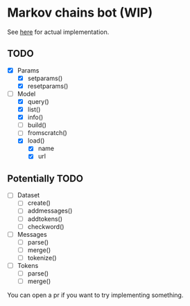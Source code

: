 # Markov chains bot (WIP)

See [here](https://github.com/krypt0nn/markov-chains) for actual implementation.

## TODO
- [x] Params
  - [x] setparams()
  - [x] resetparams()
- [ ] Model
  - [x] query()
  - [x] list()
  - [x] info()
  - [ ] build()
  - [ ] fromscratch()
  - [x] load()
    - [x] name
    - [x] url
## Potentially TODO
- [ ] Dataset
  - [ ] create()
  - [ ] addmessages()
  - [ ] addtokens()
  - [ ] checkword()
- [ ] Messages
  - [ ] parse()
  - [ ] merge()
  - [ ] tokenize()
- [ ] Tokens
  - [ ] parse()
  - [ ] merge()

You can open a pr if you want to try implementing something.
